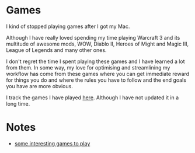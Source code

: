 # Games
I kind of stopped playing games after I got my Mac.

Although I have really loved spending my time playing Warcraft 3 and its multitude of awesome mods, WOW, Diablo II, Heroes of Might and Magic III, League of Legends and many other ones. 

I don't regret the time I spent playing these games and I have learned a lot from them. In some way, my love for optimising and streamlining my workflow has come from these games where you can get immediate reward for things you do and where the rules you have to follow and the end goals you have are more obvious.

I track the games I have played [here](https://www.grouvee.com/user/nikivi/). Although I have not updated it in a long time.

# Notes
- [some interesting games to play](https://www.reddit.com/r/patientgamers/comments/7629r3/what_game_would_you_describe_as_a_masterpiece/)
